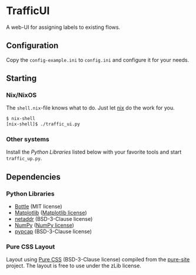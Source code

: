 # TrafficUI
A web-UI for assigning labels to existing flows.

## Configuration
Copy the `config-example.ini` to `config.ini` and configure it for your needs.

## Starting
### Nix/NixOS
The `shell.nix`-file knows what to do. Just let [nix][] do the work for you.

```bash
$ nix-shell
[nix-shell]$ ./traffic_ui.py
```

### Other systems
Install the *Python Libraries* listed below with your favorite tools and start
`traffic_up.py`.

## Dependencies
### Python Libraries

- [Bottle][bottle] (MIT license)
- [Matplotlib][matplotlib] ([Matplotlib license][matplotlib-license])
- [netaddr][] (BSD-3-Clause license)
- [NumPy][numpy] ([NumPy license][numpy-license])
- [pypcap][] (BSD-3-Clause license)

### Pure CSS Layout

Layout using [Pure CSS][pure] (BSD-3-Clause license) compiled from the
[pure-site][] project. The layout is free to use under the zLib license.


[bottle]: http://bottlepy.org/
[matplotlib]: https://matplotlib.org/
[matplotlib-license]: https://github.com/matplotlib/matplotlib/blob/master/LICENSE/LICENSE
[netaddr]: https://pypi.python.org/pypi/netaddr
[nix]: https://nixos.org/nix/
[numpy]: http://www.numpy.org/
[numpy-license]: http://www.numpy.org/license.html#license
[pure]: http://purecss.io/
[pypcap]: https://pypi.python.org/pypi/pypcap
[pure-site]: https://github.com/yahoo/pure-site
